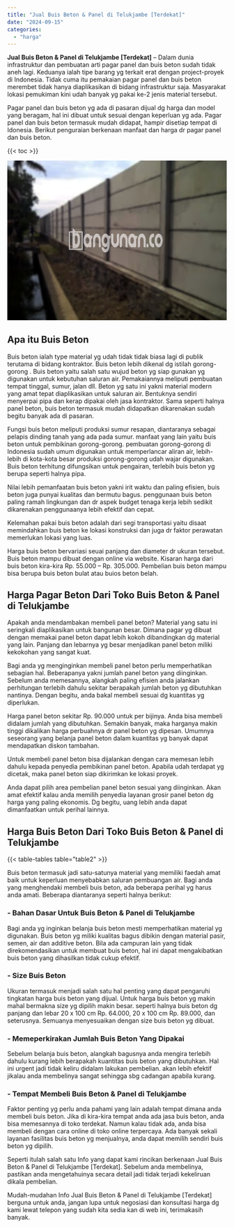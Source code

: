 ```yaml
---
title: "Jual Buis Beton & Panel di Telukjambe [Terdekat]"
date: "2024-09-15"
categories: 
  - "harga"
---
```


**Jual Buis Beton & Panel di Telukjambe \[Terdekat\]** – Dalam dunia infrastruktur dan pembuatan arti pagar panel dan buis beton sudah tidak aneh lagi. Keduanya ialah tipe barang yg terkait erat dengan project-proyek di Indonesia. Tidak cuma itu pemakaian pagar panel dan buis beton merembet tidak hanya diaplikasikan di bidang infrastruktur saja. Masyarakat lokasi pemukiman kini udah banyak yg pakai ke-2 jenis material tersebut.

Pagar panel dan buis beton yg ada di pasaran dijual dg harga dan model yang beragam, hal ini dibuat untuk sesuai dengan keperluan yg ada. Pagar panel dan buis beton termasuk mudah didapat, hampir disetiap tempat di Idonesia. Berikut penguraian berkenaan manfaat dan harga dr pagar panel dan buis beton.

{{< toc >}}

![Jual Buis Beton & Panel di Telukjambe [Terdekat]](/images/jual-panel-buis-beton-murah-46.png)

## Apa itu Buis Beton

Buis beton ialah type material yg udah tidak tidak biasa lagi di publik terutama di bidang kontraktor. Buis beton lebih dikenal dg istilah gorong-gorong . Buis beton yaitu salah satu wujud beton yg siap gunakan yg digunakan untuk kebutuhan saluran air. Pemakaiannya meliputi pembuatan tempat tinggal, sumur, jalan dll. Beton yg satu ini yakni material modern yang amat tepat diaplikasikan untuk saluran air. Bentuknya sendiri menyerpai pipa dan kerap dipakai oleh jasa kontraktor. Sama seperti halnya panel beton, buis beton termasuk mudah didapatkan dikarenakan sudah begitu banyak ada di pasaran.

Fungsi buis beton meliputi produksi sumur resapan, diantaranya sebagai pelapis dinding tanah yang ada pada sumur. manfaat yang lain yaitu buis beton untuk pembikinan gorong-gorong. pembuatan gorong-gorong di Indonesia sudah umum digunakan untuk memperlancar aliran air, lebih-lebih di kota-kota besar produksi gorong-gorong udah wajar digunakan. Buis beton terhitung difungsikan untuk pengairan, terlebih buis beton yg berupa seperti halnya pipa.

Nilai lebih pemanfaatan buis beton yakni irit waktu dan paling efisien, buis beton juga punyai kualitas dan bermutu bagus. penggunaan buis beton paling ramah lingkungan dan dr aspek budget tenaga kerja lebih sedikit dikarenakan penggunaanya lebih efektif dan cepat.

Kelemahan pakai buis beton adalah dari segi transportasi yaitu disaat memindahkan buis beton ke lokasi konstruksi dan juga dr faktor perawatan memerlukan lokasi yang luas.

Harga buis beton bervariasi seuai panjang dan diameter dr ukuran tersebut. Buis beton mampu dibuat dengan online via website. Kisaran harga dari buis beton kira-kira Rp. 55.000 – Rp. 305.000. Pembelian buis beton mampu bisa berupa buis beton bulat atau buios beton belah.

## Harga Pagar Beton Dari Toko Buis Beton & Panel di Telukjambe

Apakah anda mendambakan membeli panel beton? Material yang satu ini seringkali diaplikasikan untuk bangunan besar. Dimana pagar yg dibuat dengan memakai panel beton dapat lebih kokoh dibandingkan dg material yang lain. Panjang dan lebarnya yg besar menjadikan panel beton miliki kekokohan yang sangat kuat.

Bagi anda yg menginginkan membeli panel beton perlu memperhatikan sebagian hal. Beberapanya yakni jumlah panel beton yang diinginkan. Sebelum anda memesannya, alangkah paling efisien anda jalankan perhitungan terlebih dahulu sekitar berapakah jumlah beton yg dibutuhkan nantinya. Dengan begitu, anda bakal membeli sesuai dg kuantitas yg diperlukan.

Harga panel beton sekitar Rp. 90.000 untuk per bijinya. Anda bisa membeli didalam jumlah yang dibutuhkan. Semakin banyak, maka harganya makin tinggi dikalikan harga perbuahnya dr panel beton yg dipesan. Umumnya seseorang yang belanja panel beton dalam kuantitas yg banyak dapat mendapatkan diskon tambahan.

Untuk membeli panel beton bisa dijalankan dengan cara memesan lebih dahulu kepada penyedia pembikinan panel beton. Apabila udah terdapat yg dicetak, maka panel beton siap dikirimkan ke lokasi proyek.

Anda dapat pilih area pembelian panel beton sesuai yang diinginkan. Akan amat efektif kalau anda memilih penyedia layanan grosir panel beton dg harga yang paling ekonomis. Dg begitu, uang lebih anda dapat dimanfaatkan untuk perihal lainnya.

## Harga Buis Beton Dari Toko Buis Beton & Panel di Telukjambe

{{< table-tables table="table2" >}}

Buis beton termasuk jadi satu-satunya material yang memiliki faedah amat baik untuk keperluan menyebabkan saluran pembuangan air. Bagi anda yang menghendaki membeli buis beton, ada beberapa perihal yg harus anda amati. Beberapa diantaranya seperti halnya berikut:

### \- Bahan Dasar Untuk Buis Beton & Panel di Telukjambe

Bagi anda yg inginkan belanja buis beton mesti memperhatikan material yg digunakan. Buis beton yg miliki kualitas bagus dibikin dengan material pasir, semen, air dan additive beton. Bila ada campuran lain yang tidak direkomendasikan untuk membuat buis beton, hal ini dapat mengakibatkan buis beton yang dihasilkan tidak cukup efektif.

### \- Size Buis Beton

Ukuran termasuk menjadi salah satu hal penting yang dapat pengaruhi tingkatan harga buis beton yang dijual. Untuk harga buis beton yg makin mahal bermakna size yg dipilih makin besar. seperti halnya buis beton dg panjang dan lebar 20 x 100 cm Rp. 64.000, 20 x 100 cm Rp. 89.000, dan seterusnya. Semuanya menyesuaikan dengan size buis beton yg dibuat.

### \- Memeperkirakan Jumlah Buis Beton Yang Dipakai

Sebelum belanja buis beton, alangkah bagusnya anda mengira terlebih dahulu kurang lebih berapakah kuantitas buis beton yang dibutuhkan. Hal ini urgent jadi tidak keliru didalam lakukan pembelian. akan lebih efektif jikalau anda membelinya sangat sehingga sbg cadangan apabila kurang.

### \- Tempat Membeli Buis Beton & Panel di Telukjambe

Faktor penting yg perlu anda pahami yang lain adalah tempat dimana anda membeli buis beton. Jika di kira-kira tempat anda ada jasa buis beton, anda bisa memesannya di toko terdekat. Namun kalau tidak ada, anda bisa membeli dengan cara online di toko online terpercaya. Ada banyak sekali layanan fasilitas buis beton yg menjualnya, anda dapat memilih sendiri buis beton yg dipilih.

Seperti itulah salah satu Info yang dapat kami rincikan berkenaan Jual Buis Beton & Panel di Telukjambe \[Terdekat\]. Sebelum anda membelinya, pastikan anda mengetahuinya secara detail jadi tidak terjadi kekeliruan dikala pembelian.

Mudah-mudahan Info Jual Buis Beton & Panel di Telukjambe \[Terdekat\] berguna untuk anda, jangan lupa untuk negosiasi dan konsultasi harga dg kami lewat telepon yang sudah kita sedia kan di web ini, terimakasih banyak.
